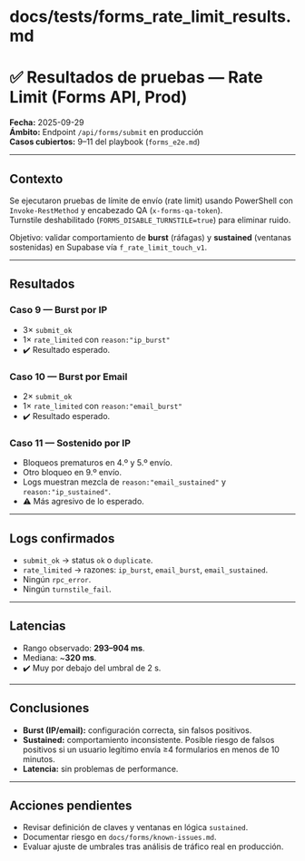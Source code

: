 # docs/tests/forms_rate_limit_results.md

# ✅ Resultados de pruebas — Rate Limit (Forms API, Prod)

**Fecha:** 2025-09-29  
**Ámbito:** Endpoint `/api/forms/submit` en producción  
**Casos cubiertos:** 9–11 del playbook (`forms_e2e.md`)  

---

## Contexto

Se ejecutaron pruebas de límite de envío (rate limit) usando PowerShell con `Invoke-RestMethod` y encabezado QA (`x-forms-qa-token`).  
Turnstile deshabilitado (`FORMS_DISABLE_TURNSTILE=true`) para eliminar ruido.  

Objetivo: validar comportamiento de **burst** (ráfagas) y **sustained** (ventanas sostenidas) en Supabase vía `f_rate_limit_touch_v1`.

---

## Resultados

### Caso 9 — Burst por IP
- 3× `submit_ok`
- 1× `rate_limited` con `reason:"ip_burst"`
- ✔️ Resultado esperado.

### Caso 10 — Burst por Email
- 2× `submit_ok`
- 1× `rate_limited` con `reason:"email_burst"`
- ✔️ Resultado esperado.

### Caso 11 — Sostenido por IP
- Bloqueos prematuros en 4.º y 5.º envío.
- Otro bloqueo en 9.º envío.
- Logs muestran mezcla de `reason:"email_sustained"` y `reason:"ip_sustained"`.
- ⚠️ Más agresivo de lo esperado.

---

## Logs confirmados

- `submit_ok` → status `ok` o `duplicate`.
- `rate_limited` → razones: `ip_burst`, `email_burst`, `email_sustained`.
- Ningún `rpc_error`.
- Ningún `turnstile_fail`.

---

## Latencias

- Rango observado: **293–904 ms**.
- Mediana: ~**320 ms**.
- ✔️ Muy por debajo del umbral de 2 s.

---

## Conclusiones

- **Burst (IP/email):** configuración correcta, sin falsos positivos.
- **Sustained:** comportamiento inconsistente. Posible riesgo de falsos positivos si un usuario legítimo envía ≥4 formularios en menos de 10 minutos.
- **Latencia:** sin problemas de performance.

---

## Acciones pendientes

- Revisar definición de claves y ventanas en lógica `sustained`.
- Documentar riesgo en `docs/forms/known-issues.md`.
- Evaluar ajuste de umbrales tras análisis de tráfico real en producción.


